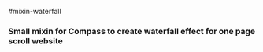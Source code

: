 #mixin-waterfall

### Small mixin for Compass to create waterfall effect for one page scroll website